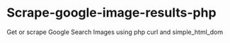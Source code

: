 # Scrape-google-image-results-php
Get or scrape Google Search Images using php curl and simple_html_dom
